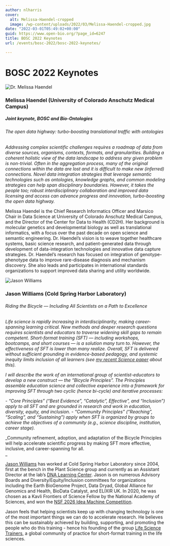 ```yaml
---
author: nlharris
cover:
  alt: Melissa-Haendel-cropped
  image: /wp-content/uploads/2022/03/Melissa-Haendel-cropped.jpg
date: "2022-03-01T05:49:02+00:00"
guid: https://www.open-bio.org/?page_id=6247
title: BOSC 2022 Keynotes
url: /events/bosc-2022/bosc-2022-keynotes/

---
```

# BOSC 2022 Keynotes

![Dr. Melissa Haendel](/wp-content/uploads/2022/03/Melissa-Haendel-cropped.jpg)

### Melissa Haendel (University of Colorado Anschutz Medical Campus)

##### Joint keynote, BOSC and Bio-Ontologies

###### _The open data highway: turbo-boosting translational traffic with ontologies_

_Addressing complex scientific challenges requires a roadmap of data from diverse sources, organisms, contexts, formats, and granularities. Building a coherent holistic view of the data landscape to address any given problem is non-trivial. Often in the aggregation process, many of the original connections within the data are lost and it is difficult to make new (inferred) connections. Novel data integration strategies that leverage semantic technologies such as ontologies, knowledge graphs, and common modeling strategies can help span disciplinary boundaries. However, it takes the people too; robust interdisciplinary collaboration and improved data licensing and access can advance progress and innovation, turbo-boosting the open data highway._

Melissa Haendel is the Chief Research Informatics Officer and Marsico Chair in Data Science at University of Colorado Anschutz Medical Campus, and the Director of the Center for Data to Health (CD2H). Her background is molecular genetics and developmental biology as well as translational informatics, with a focus over the past decade on open science and semantic engineering. Dr. Haendel’s vision is to weave together healthcare systems, basic science research, and patient-generated data through development of data-integration technologies and innovative data capture strategies. Dr. Haendel’s research has focused on integration of genotype-phenotype data to improve rare-disease diagnosis and mechanism discovery. She also leads and participates in international standards organizations to support improved data sharing and utility worldwide.

![Jason Williams](/wp-content/uploads/2022/05/Jason-Williams-1.jpeg)

### Jason Williams (Cold Spring Harbor Laboratory)

###### _Riding the Bicycle — Including All Scientists on a Path to Excellence_

_Life science is rapidly increasing in interdisciplinarity, making career-spanning learning critical. New methods and deeper research questions requires scientists and educators to traverse widening skill gaps to remain competent. Short-format training (SFT) — including workshops, bootcamps, and short courses — is a solution many turn to. However, the effectiveness of SFT is lower than many realize. Overall, SFT is delivered without sufficient grounding in evidence-based pedagogy, and systemic inequity limits inclusion of all learners (see_ _[my recent Science paper](https://www.science.org/doi/10.1126/science.abn9515) about this)._

_I will describe the work of an international group of scientist-educators to develop a new construct — the “Bicycle Principles”. The Principles assemble education science and collective experience into a framework for improving SFT through two cyclic (hence bi-cycle) and iterative processes:_

_- “Core Principles” (“Best Evidence”, “Catalytic”, Effective”, and “Inclusion”) apply to all SFT and are grounded in research and work in education, diversity, equity, and inclusion._
_- “Community Principles” (“Reaching”, “Scaling”, and “Sustaining”) apply when SFT is organized by groups to achieve the objectives of a community (e.g., science discipline, institution, career stage)._

_Community refinement, adoption, and adaptation of the Bicycle Principles will help accelerate scientific progress by making SFT more effective, inclusive, and career-spanning for all.  
_

[Jason Williams](https://jasonjwilliamsny.github.io/profile/) has worked at Cold Spring Harbor Laboratory since 2004, first at the bench in the Plant Science group and currently as an Assistant Director at the lab’s [DNA Learning Center](https://www.cshl.edu/dna-learning-center/). Jason is on numerous Advisory Boards and Diversity/Equity/Inclusion committees for organizations including the Earth BioGenome Project, Data Dryad, Global Alliance for Genomics and Health, BioData Catalyst, and ELIXIR UK. In 2020, he was chosen as a Kavli Frontiers of Science Fellow by the National Academy of Sciences, and won the [NSF 2026 Idea Machine Competition](https://www.cshl.edu/jason-williams-wins-nsf-2026-idea-machine-competition/).

Jason feels that helping scientists keep up with changing technology is one of the most important things we can do to accelerate research. He believes this can be sustainably achieved by building, supporting, and promoting the people who do this training - hence his founding of the group [Life Science Trainers](https://lifescitrainers.org/), a global community of practice for short-format training in the life sciences.
